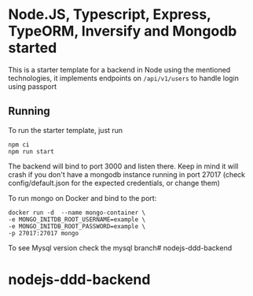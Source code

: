 # Node.JS, Typescript, Express, TypeORM, Inversify and Mongodb started

This is a starter template for a backend in Node using the mentioned technologies, it implements endpoints on `/api/v1/users` to handle login using passport

## Running
To run the starter template, just run 
   
    npm ci
    npm run start


The backend will bind to port 3000 and listen there. Keep in mind it will crash if you don't have a mongodb instance running in port 27017 (check config/default.json for the expected credentials, or change them)

To run mongo on Docker and bind to the port:

    docker run -d  --name mongo-container \
    -e MONGO_INITDB_ROOT_USERNAME=example \
    -e MONGO_INITDB_ROOT_PASSWORD=example \
    -p 27017:27017 mongo
    
To see Mysql version check the mysql branch# nodejs-ddd-backend
# nodejs-ddd-backend
